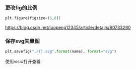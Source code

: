 ### 更改fig的比例

```python
plt.figure(figsize=(5,8))
```



https://blog.csdn.net/luopeng12345/article/details/90733280



### 保存svg矢量图

```python
plt.savefig("./{}.svg".format(name), format="svg")	
```

使用visio打开查看